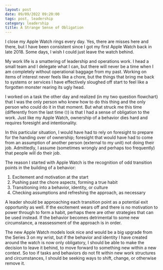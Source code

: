 ```yaml
---
layout: post
date: 09/09/2022 09:20:00
tags: post, leadership
category: leadership
title: A Strange Sense of Obligation
---
```


I close my Apple Watch rings every day. Yes, there are misses here and there, but I have been consistent since I got my first Apple Watch back in late 2018. Some days, I wish I could just leave the watch behind.

My work life is a smattering of leadership and operations work. I head a small team and I delegate what I can, but there will never be a time when I am completely without operational baggage from my past. Working on items of interest never feels like a chore, but the things that bring me back to systems or services I have effectively sloughed off start to feel like a forgotten monster rearing its ugly head.

I worked on a task the other day and realized (in my two question flowchart) that I was the only person who knew how to do this thing and the only person who could do it in that moment. But what struck me this time (differently from the last time 🙄) is that I had a sense of obligation to the work. Just like my Apple Watch, ownership of a behavior dies hard and requires foresight and intentionality.

In this particular situation, I would have had to rely on foresight to prepare for the handing over of ownership; foresight that would have had to come from an assumption of another person (external to my unit) not doing their job. Admittedly, I assume (sometimes wrongly and perhaps too frequently) that people will do their job.

The reason I started with Apple Watch is the recognition of odd transition points in the building of a behavior:
1. Excitement and motivation at the start
2. Pushing past the chore aspects, forming a true habit
3. Transitioning into a behavior, identity, or culture
4. Checking assumptions and refreshing the approach, as necessary

A leader should be approaching each transition point as a potential exit opportunity as well. If the excitement wears off and there is no motivation to power through to form a habit, perhaps there are other strategies that can be used instead. If the behavior becomes detrimental to some new circumstance, a reassessment of the approach is in order.

The new Apple Watch models look nice and would be a big upgrade from the Series 3 on my wrist, but if the behavior and identity I have created around the watch is now only obligatory, I should be able to make the decision to leave it behind, to move forward to something new within a new context. So too if tasks and behaviors do not fit within new work structures and circumstances, I should be seeking ways to shift, change, or otherwise remove it.
